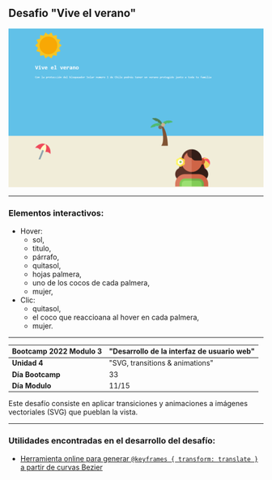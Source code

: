 ## Desafio "Vive el verano"

![imagen del desafio](assets/img/screenshot.png)

<hr>

### Elementos interactivos:
- Hover:
  - sol,
  - titulo,
  - párrafo,
  - quitasol,
  - hojas palmera,
  - uno de los cocos de cada palmera,
  - mujer,
- Clic:
  - quitasol,
  - el coco que reaccioana al hover en cada palmera,
  - mujer.

<hr>

|Bootcamp 2022 Modulo 3|"Desarrollo de la interfaz de usuario web"|
|----|-----|
|**Unidad 4**|"SVG, transitions & animations"|
|**Día Bootcamp**|33|
|**Día Modulo**|11/15|


Este desafío consiste en aplicar transiciones y animaciones a imágenes vectoriales (SVG) que pueblan la vista.

<hr>

### Utilidades encontradas en el desarrollo del desafío:
- [Herramienta online para generar `@keyframes { transform: translate }` a partir de curvas Bezier](https://krofdrakula.github.io/css-animation-bezier/)